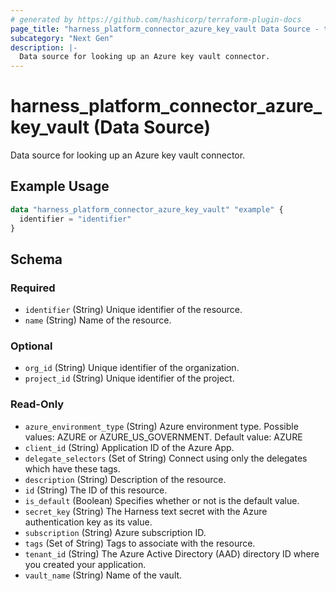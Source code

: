 ```yaml
---
# generated by https://github.com/hashicorp/terraform-plugin-docs
page_title: "harness_platform_connector_azure_key_vault Data Source - terraform-provider-harness"
subcategory: "Next Gen"
description: |-
  Data source for looking up an Azure key vault connector.
---
```


# harness_platform_connector_azure_key_vault (Data Source)

Data source for looking up an Azure key vault connector.

## Example Usage

```terraform
data "harness_platform_connector_azure_key_vault" "example" {
  identifier = "identifier"
}
```

<!-- schema generated by tfplugindocs -->
## Schema

### Required

- `identifier` (String) Unique identifier of the resource.
- `name` (String) Name of the resource.

### Optional

- `org_id` (String) Unique identifier of the organization.
- `project_id` (String) Unique identifier of the project.

### Read-Only

- `azure_environment_type` (String) Azure environment type. Possible values: AZURE or AZURE_US_GOVERNMENT. Default value: AZURE
- `client_id` (String) Application ID of the Azure App.
- `delegate_selectors` (Set of String) Connect using only the delegates which have these tags.
- `description` (String) Description of the resource.
- `id` (String) The ID of this resource.
- `is_default` (Boolean) Specifies whether or not is the default value.
- `secret_key` (String) The Harness text secret with the Azure authentication key as its value.
- `subscription` (String) Azure subscription ID.
- `tags` (Set of String) Tags to associate with the resource.
- `tenant_id` (String) The Azure Active Directory (AAD) directory ID where you created your application.
- `vault_name` (String) Name of the vault.


